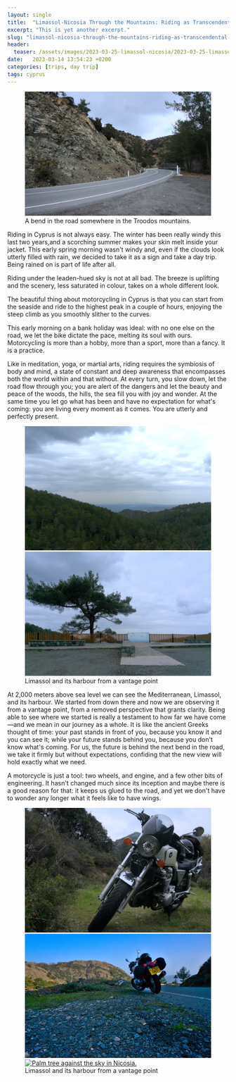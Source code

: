 ```yaml
---
layout: single
title:  "Limassol-Nicosia Through the Mountains: Riding as Transcendental Exploration"
excerpt: "This is yet another excerpt."
slug: "limassol-nicosia-through-the-mountains-riding-as-transcendental-exploration"
header:
  teaser: /assets/images/2023-03-25-limassol-nicosia/2023-03-25-limassol-nicosia-03.webp
date:   2023-03-14 13:54:23 +0200
categories: [trips, day trip]
tags: cyprus
---
```

<figure class="align-center">
  <a href="/assets/images/2023-03-25-limassol-nicosia/2023-03-25-limassol-nicosia-03.webp" title="A bend in the road somewhere in the Troodos mountains" alt="A bend in the road somewhere in the Troodos mountains.">
  <img src="/assets/images/2023-03-25-limassol-nicosia/2023-03-25-limassol-nicosia-03.webp" alt="A bend in the road somewhere in the Troodos mountains."></a>
  <figcaption>A bend in the road somewhere in the Troodos mountains.</figcaption>
</figure>

<span class="drop_cap">R</span><span class="first_word">iding</span> in Cyprus is not always easy. The winter has been really windy this last two years,and a scorching summer makes your skin melt inside your jacket. This early spring morning wasn't windy and, even if the clouds look utterly filled with rain, we decided to take it as a sign and take a day trip. Being rained on is part of life after all.

Riding under the leaden-hued sky is not at all bad. The breeze is uplifting and the scenery, less saturated in colour, takes on a whole different look. 

The beautiful thing about motorcycling in Cyprus is that you can start from the seaside and ride to the highest peak in a couple of hours, enjoying the steep climb as you smoothly slither to the curves. 

This early morning on a bank holiday was ideal: with no one else on the road, we let the bike dictate the pace, melting its soul with ours. Motorcycling is more than a hobby, more than a sport, more than a fancy. It is a practice.

Like in meditation, yoga, or martial arts, riding requires the symbiosis of body and mind, a state of constant and deep awareness that encompasses both the world within and that without. At every turn, you slow down, let the road flow through you; you are alert of the dangers and let the beauty and peace of the woods, the hills, the sea fill you with joy and wonder. At the same time you let go what has been and have no expectation for what's coming: you are living every moment as it comes. You are utterly and perfectly present.

<figure class="half">
  <a href="/assets/images/2023-03-25-limassol-nicosia/2023-03-25-limassol-nicosia-01.webp" title="Troodos mountains and the Limassol harbour in the distance" alt="Troodos mountains and the Limassol harbour in the distance.">
  <img src="/assets/images/2023-03-25-limassol-nicosia/2023-03-25-limassol-nicosia-01.webp" alt="Troodos mountains and the Limassol harbour in the distance."></a>

  <a href="/assets/images/2023-03-25-limassol-nicosia/2023-03-25-limassol-nicosia-02.webp" title="Gerokaminia viewpoint in the Troodos mountains, Cyprus" alt="Gerokaminia viewpoint in the Troodos mountains, Cyprus.">
  <img src="/assets/images/2023-03-25-limassol-nicosia/2023-03-25-limassol-nicosia-02.webp" alt="Gerokaminia viewpoint in the Troodos mountains, Cyprus."></a>

  <figcaption>Limassol and its harbour from a vantage point</figcaption>
</figure>

At 2,000 meters above sea level we can see the Mediterranean, Limassol, and its harbour. We started from down there and now we are observing it from a vantage point, from a removed perspective that grants clarity. Being able to see where we started is really a testament to how far we have come—and we mean in our journey as a whole. It is like the ancient Greeks thought of time: your past stands in front of you, because you know it and you can see it; while your future stands behind you, because you don't know what's coming. For us, the future is behind the next bend in the road, we take it firmly but without expectations, confiding that the new view will hold exactly what we need.

A motorcycle is just a tool: two wheels, and engine, and a few other bits of engineering. It hasn't changed much since its inception and maybe there is a good reason for that: it keeps us glued to the road, and yet we don't have to wonder any longer what it feels like to have wings.

<figure class="third">
  <a href="/assets/images/2023-03-25-limassol-nicosia/2023-03-25-limassol-nicosia-04.webp" title="Honda CB1100 taking a break on the way to Nicosia" alt="Honda CB1100 taking a break on the way to Nicosia.">
  <img src="/assets/images/2023-03-25-limassol-nicosia/2023-03-25-limassol-nicosia-04.webp" alt="Honda CB1100 taking a break on the way to Nicosia."></a>

  <a href="/assets/images/2023-03-25-limassol-nicosia/2023-03-25-limassol-nicosia-06.webp" title="Honda CB1100 enjoying the Cyprus mountains' landscape" alt="Honda CB1100 enjoying the Cyprus mountains' landscape.">
  <img src="/assets/images/2023-03-25-limassol-nicosia/2023-03-25-limassol-nicosia-06.webp" alt="Honda CB1100 enjoying the Cyprus mountains' landscape."></a>

  <a href="/assets/images/2023-03-25-limassol-nicosia/2023-03-25-limassol-nicosia-05.webp" title="Palm tree against the sky in Nicosia" alt="Palm tree against the sky in Nicosia.">
  <img src="/assets/images/2023-03-25-limassol-nicosia/2023-03-25-limassol-nicosia-05.webp" alt="Palm tree against the sky in Nicosia."></a>

  <figcaption>Limassol and its harbour from a vantage point</figcaption>
</figure>